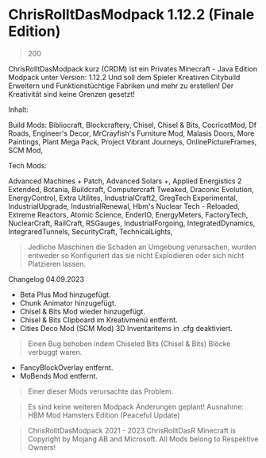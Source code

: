 # ChrisRolltDasModpack 1.12.2 (Finale Edition)
> 200 

ChrisRolltDasModpack kurz (CRDM)
ist ein Privates Minecraft - Java Edition Modpack unter Version: 1.12.2
Und soll dem Spieler Kreativen Citybuild Erweitern und Funktionstüchtige Fabriken und mehr zu erstellen! 
Der Kreativität sind keine Grenzen gesetzt!

Inhalt:

Build Mods:
Bibliocraft,
Blockcraftery,
Chisel,
Chisel & Bits, 
CocricotMod,
Df Roads,
Engineer's Decor,
MrCrayfish's Furniture Mod,
Malasis Doors, 
More Paintings, 
Plant Mega Pack, 
Project Vibrant Journeys,
OnlinePictureFrames,
SCM Mod,

Tech Mods:

Advanced Machines + Patch, 
Advanced Solars +,
Applied Energistics 2 Extended, 
Botania,
Buildcraft, 
Computercraft Tweaked, 
Draconic Evolution, 
EnergyControl, 
Extra Utilites, 
IndustrialCraft2, 
GregTech Experimental, 
IndustrialUpgrade,
IndustrialRenewal, 
Hbm's Nuclear Tech -  Reloaded, 
Extreme Reactors, 
Atomic Science, 
EnderIO, 
EnergyMeters, 
FactoryTech, 
NuclearCraft, 
RailCraft,
RSGauges,
IndustrialForgoing, 
IntegratedDynamics, 
IntegraredTunnels,
SecurityCraft,
TechnicalLights, 


> Jedliche Maschinen die Schaden an Umgebung verursachen, wurden entweder so Konfiguriert das sie nicht Explodieren oder sich nicht Platzieren lassen.

Changelog 04.09.2023
+ Beta Plus Mod hinzugefügt.
+ Chunk Animator hinzugefügt.
+ Chisel & Bits Mod wieder hinzugefügt.
+ Chisel & Bits Clipboard im Kreativmenü entfernt.
+ Cities Deco Mod (SCM Mod) 3D Inventaritems in .cfg deaktiviert.
> Einen Bug behoben indem Chiseled Bits (Chisel & Bits) Blöcke verbuggt waren.
- FancyBlockOverlay entfernt.
- MoBends Mod entfernt.
> Einer dieser Mods verursachte das Problem.

> Es sind keine weiteren Modpack Änderungen geplant!
Ausnahme: HBM Mod Hamsters Edition (Peaceful Update)

> ChrisRolltDasModpack 2021 - 2023 ChrisRolltDasR
> Minecraft is Copyright by Mojang AB and Microsoft.
> All Mods belong to Respektive Owners!